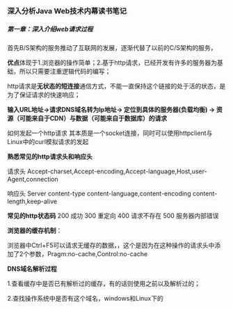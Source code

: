### 深入分析Java Web技术内幕读书笔记

##### 第一章：深入介绍web请求过程

首先B/S架构的服务推动了互联网的发展，逐渐代替了以前的C/S架构的服务，

**优点**体现于1.浏览器的操作简单；2.基于http请求，已经开发有许多的服务器为基础，所以只需要注重逻辑代码的编写；

http请求是**无状态的短连接**通信方式，不能一直保持这个链接的处于活的状态，是为了保证请求的快速响应；

**输入URL地址->请求DNS域名转为Ip地址-> 定位到具体的服务器(负载均衡) ->  资源（可能来自于CDN）与数据（可能来自于数据库）的请求**

如何发起一个http请求 其本质是一个socket连接，同时可以使用httpclient与Linux中的curl模拟请求的发起

**熟悉常见的http请求头和响应头**

请求头  Accept-charset,Accept-encoding,Accept-language,Host,user-Agent,connection

响应头  Server content-type  content-language,content-encoding content-length,keep-alive

**常见的http状态码**    200 成功 300 重定向  400 请求不存在 500 服务器内部错误

**浏览器的缓存机制**：

  浏览器中Ctrl+F5可以请求无缓存的数据，，这个是因为在这种操作的请求头中添加了2个参数，Pragm:no-cache,Control:no-cache

**DNS域名解析过程**

1.查看缓存中是否已有解析过的缓存，有的话则使用之前以及解析过的；

2.查找操作系统中是否有这个域名，windows和Linux下的
